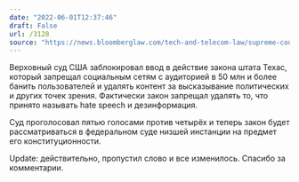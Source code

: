 ```yaml
---
date: "2022-06-01T12:37:46"
draft: False
url: /3128
source: "https://news.bloomberglaw.com/tech-and-telecom-law/supreme-court-halts-texas-law-on-social-media-content-moderation"
---
```


Верховный суд США заблокировал ввод в действие закона штата Техас, который запрещал социальным сетям с аудиторией в 50 млн и более банить пользователей и удалять контент за высказывание политических и других точек зрения. Фактически закон запрещал удалять то, что принято называть hate speech и дезинформация. 

Суд проголосовал пятью голосами  против четырёх и теперь закон будет рассматриваться в федеральном суде низшей инстанции на предмет его конституционности. 

Update: действительно, пропустил слово и все изменилось. Спасибо за комментарии.
